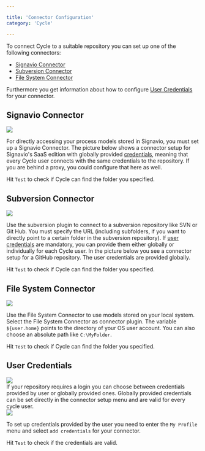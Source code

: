 ```yaml
---

title: 'Connector Configuration'
category: 'Cycle'

---
```


To connect Cycle to a suitable repository you can set up one of the following connectors: 

* [Signavio Connector](#cycle-connector-configuration-signavio-connector) 
* [Subversion Connector](#cycle-connector-configuration-subversion-connector)
* [File System Connector](#cycle-connector-configuration-file-system-connector)

Furthermore you get information about how to configure [User Credentials](#cycle-connector-configuration-user-credentials) for your connector.

## Signavio Connector

<div class="row">
  <div class="col-xs-6 col-sm-6 col-md-3">
    <img data-img-thumb src="ref:asset:/assets/img/cycle/cycle-add-signavio-connector.png" />
  </div>
  <div class="col-xs-6 col-sm-6 col-md-9">
    <p>
      For directly accessing your process models stored in Signavio, you must set up a Signavio Connector. The picture below shows a connector setup for Signavio's SaaS edition with globally provided <a href="ref:#cycle-connector-configuration-user-credentials">credentials</a>, meaning that every Cycle user connects with the same credentials to the repository. If you are behind a proxy, you could configure that here as well.
    </p>
    <p>
      Hit <code>Test</code> to check if Cycle can find the folder you specified.
    </p>
  </div>
</div>

## Subversion Connector

<div class="row">
  <div class="col-xs-6 col-sm-6 col-md-3">
    <img data-img-thumb src="ref:asset:/assets/img/cycle/cycle-add-svn-connector.png" />
  </div>
  <div class="col-xs-6 col-sm-6 col-md-9">
    <p>
      Use the subversion plugin to connect to a subversion repository like SVN or Git Hub. You must specify the URL (including subfolders, if you want to directly point to a certain folder in the subversion repository). If <a href="ref:#cycle-connector-configuration-user-credentials">user credentials</a> are mandatory, you can provide them either globally or individually for each Cycle user. In the picture below you see a connector setup for a GitHub repository. The user credentials are provided globally. 
    </p>
    <p>
      Hit <code>Test</code> to check if Cycle can find the folder you specified.
    </p>
  </div>  
</div>

## File System Connector

<div class="row">
  <div class="col-xs-6 col-sm-6 col-md-3">
    <img data-img-thumb src="ref:asset:/assets/img/cycle/cycle-add-file-system-connector.png" />
  </div>
  <div class="col-xs-6 col-sm-6 col-md-9">
    <p>
      Use the File System Connector to use models stored on your local system. Select the File System Connector as connector plugin. The variable <code>${user.home}</code> points to the directory of your OS user account. You can also choose an absolute path like <code>C:\MyFolder</code>. 
    </p>
    <p>
      Hit <code>Test</code> to check if Cycle can find the folder you specified.
    </p>
  </div>    
</div>

## User Credentials

<div class="row">
  <div class="col-xs-6 col-sm-6 col-md-3">
    <img data-img-thumb src="ref:asset:/assets/img/cycle/cycle-globally-credentials.png" />
  </div>
  <div class="col-xs-6 col-sm-6 col-md-9">
    If your repository requires a login you can choose between credentials provided by user or globally provided ones. Globally provided credentials can be set directly in the connector setup menu and are valid for every cycle user.
  </div>     
</div>

<div class="row">
  <div class="col-xs-6 col-sm-6 col-md-3">
    <img data-img-thumb src="ref:asset:/assets/img/cycle/cycle-user-credentials.png" />
  </div>
  <div class="col-xs-6 col-sm-6 col-md-9">
    <p>
      To set up credentials provided by the user you need to enter the <code>My Profile</code> menu and select <code>add credentials</code> for your connector.
    </p>
    <p>
      Hit <code>Test</code> to check if the credentials are valid. 
    </p>
  </div>    
</div>